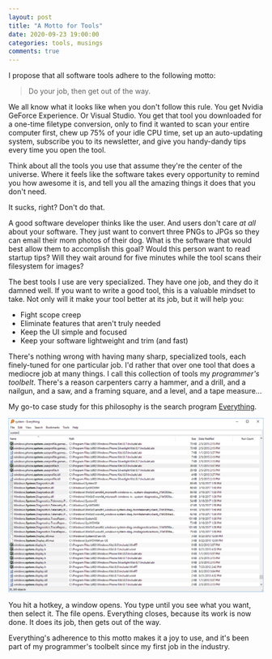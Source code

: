 ```yaml
---
layout: post
title: "A Motto for Tools"
date: 2020-09-23 19:00:00
categories: tools, musings
comments: true
---
```

I propose that all software tools adhere to the following motto:

> Do your job, then get out of the way.

We all know what it looks like when you don't follow this rule. You get Nvidia GeForce Experience. Or Visual Studio. You get that tool you downloaded for a one-time filetype conversion, only to find it wanted to scan your entire computer first, chew up 75% of your idle CPU time, set up an auto-updating system, subscribe you to its newsletter, and give you handy-dandy tips every time you open the tool.

Think about all the tools you use that assume they're the center of the universe. Where it feels like the software takes every opportunity to remind you how awesome it is, and tell you all the amazing things it does that you don't need.

It sucks, right? Don't do that.

A good software developer thinks like the user. And users don't care _at all_ about your software. They just want to convert three PNGs to JPGs so they can email their mom photos of their dog. What is the software that would best allow them to accomplish this goal? Would this person want to read startup tips? Will they wait around for five minutes while the tool scans their filesystem for images?

The best tools I use are very specialized. They have one job, and they do it damned well. If you want to write a good tool, this is a valuable mindset to take. Not only will it make your tool better at its job, but it will help you:

- Fight scope creep
- Eliminate features that aren't truly needed
- Keep the UI simple and focused
- Keep your software lightweight and trim (and fast)

There's nothing wrong with having many sharp, specialized tools, each finely-tuned for one particular job. I'd rather that over one tool that does a mediocre job at many things. I call this collection of tools my _programmer's toolbelt_. There's a reason carpenters carry a hammer, and a drill, and a nailgun, and a saw, and a framing square, and a level, and a tape measure...

My go-to case study for this philosophy is the search program [Everything](http://www.voidtools.com).

![Everything](/assets/images/Everything.png "Screenshot of Everything")

You hit a hotkey, a window opens. You type until you see what you want, then select it. The file opens. Everything closes, because its work is now done. It does its job, then gets out of the way.

Everything's adherence to this motto makes it a joy to use, and it's been part of my programmer's toolbelt since my first job in the industry. 

